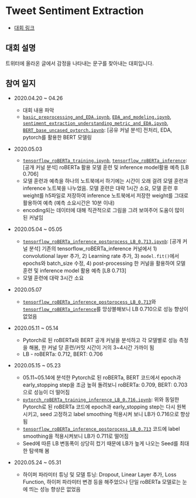 # Tweet Sentiment Extraction

- [대회 링크](https://www.kaggle.com/c/tweet-sentiment-extraction/overview)



## 대회 설명

트위터에 올라온 글에서 감정을 나타내는 문구를 찾아내는 대회입니다.

## 참여 일지

- 2020.04.20 ~ 04.26
  - 대회 내용 파악
  - [`basic_preprocessing_and_EDA.ipynb`](https://github.com/BaekKyunShin/Kaggle-Competition-Including-Dacon/blob/master/Tweet_Sentiment_Extraction/basic_preprocessing_and_EDA.ipynb), [`EDA_and_modeling.ipynb`](https://github.com/BaekKyunShin/Kaggle-Competition-Including-Dacon/blob/master/Tweet_Sentiment_Extraction/EDA_and_modeling.ipynb), [`sentiment_extraction_understanding_metric_and_EDA.ipynb`](https://github.com/BaekKyunShin/Kaggle-Competition-Including-Dacon/blob/master/Tweet_Sentiment_Extraction/sentiment_extraction_understanding_metric_and_EDA.ipynb), [`BERT_base_uncased_pytorch.ipynb`](https://github.com/BaekKyunShin/Kaggle-Competition-Including-Dacon/blob/master/Tweet_Sentiment_Extraction/BERT_base_uncased%20pytorch.ipynb): [공유 커널 분석] 전처리, EDA, pytorch를 활용한 BERT 모델링 
- 2020.05.03
  - [`tensorflow_roBERTa_training.ipynb`](https://github.com/BaekKyunShin/Kaggle-Competition-Including-Dacon/blob/master/Tweet_Sentiment_Extraction/tensorflow_roBERTa_training.ipynb), [`tensorflow_roBERTa_inference`](https://github.com/BaekKyunShin/Kaggle-Competition-Including-Dacon/blob/master/Tweet_Sentiment_Extraction/tensorflow_roBERTa_inference.ipynb): [공개 커널 분석] roBERTa 활용 모델 훈련 및 inference model활용 예측 [LB 0.706]
  - 모델 훈련과 예측을 하나의 노트북에서 하기에는 시간이 오래 걸려 모델 훈련과 inference 노트북을 나누었음. 모델 훈련은 대략 1시간 소요, 모델 훈련 후 weight를 h5파일로 저장하여 inference 노트북에서 저장한 weight를 그대로 활용하여 예측 (예측 소요시간은 10분 이내)
  - encoding되는 데이터에 대해 직관적으로 그림을 그려 보여주어 도움이 많이 된 커널임
- 2020.05.04 ~ 05.05
  - [`tensorflow_roBERTa_inference_postprocess_LB_0.713.ipynb`](https://github.com/BaekKyunShin/Kaggle-Competition-Including-Dacon/blob/master/Tweet_Sentiment_Extraction/tensorflow_roBERTa_inference_postprocess_LB_0.713.ipynb): [공개 커널 분석] 기존의 tensorflow_roBERTa_inference 커널에서 1) convolutional layer 추가, 2) Learning rate 추가, 3) `model.fit()`에서 epochs와 batch_size 수정, 4) post-processing 한 커널을 활용하여 모델 훈련 및 inference model 활용 예측 [LB 0.713]
  - 모델 훈련에 대략 3시간 소요
- 2020.05.07
  
  - [`tensorflow_roBERTa_inference_postprocess_LB_0.713`](https://github.com/BaekKyunShin/Kaggle-Competition-Including-Dacon/blob/master/Tweet_Sentiment_Extraction/tensorflow_roBERTa_inference_postprocess_LB_0.713.ipynb)와 [`tensorflow_roBERTa_inference`](https://github.com/BaekKyunShin/Kaggle-Competition-Including-Dacon/blob/master/Tweet_Sentiment_Extraction/tensorflow_roBERTa_inference.ipynb)를 앙상블해보니 LB 0.710으로 성능 향상이 없었음
- 2020.05.11 ~ 05.14
  
  - Pytorch로 된 roBERTa와 BERT 공개 커널을 분석하고 각 모델별로 성능 측정을 해봄, 한 커널 당 훈련/커밋 시간이 거의 3~4시간 가까이 됨
  - LB - roBERTa: 0.712, BERT: 0.706
- 2020.05.15 ~ 05.23
  - 05.11~05.14에 분석한 Pytorch로 된 roBERTa, BERT 코드에서 epoch과 early_stopping step을 조금 높혀 돌려보니 roBERTa: 0.709, BERT: 0.703으로 성능이 더 떨어짐
  - [`pytorch_roBERTa_training_inference_LB_0.716.ipynb`](https://github.com/BaekKyunShin/Kaggle-Competition-Including-Dacon/blob/master/Tweet_Sentiment_Extraction/pytorch_roBERTa_training_inference_LB_0.716.ipynb): 위와 동일한 Pytorch로 된 roBERTa 코드에 epoch과 early_stopping step는 다시 원복시키고, seed 고정하고 label smoothing 적용시켜 보니 LB가 0.716으로 향상됨
  - [`tensorflow_roBERTa_inference_postprocess_LB_0.713`](https://github.com/BaekKyunShin/Kaggle-Competition-Including-Dacon/blob/master/Tweet_Sentiment_Extraction/tensorflow_roBERTa_inference_postprocess_LB_0.713.ipynb) 코드에 label smoothing을 적용시켜보니 LB가 0.711로 떨어짐
  - Seed에 따른 LB 변동폭이 상당히 컸기 때문에 LB가 높게 나오는 Seed를 최대한 탐색해 봄
- 2020.05.24 ~ 05.31
  - 하이퍼 파라미터 튜닝 및 모델 튜닝: Dropout, Linear Layer 추가, Loss Function, 하이퍼 파라미터 변경 등을 해주었으나 단일 roBERTa 모델로는 눈에 띄는 성능 향상은 없었음

